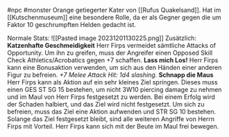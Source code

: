 #npc #monster 
Orange getiegerter Kater von [[Rufus Quakelsand]]. Hat im [[Kutschenmuseum]] eine besondere Rolle, da er als Gegner gegen die um Faktor 10 geschrumpften Helden gedacht ist.

Normale Stats:
![[Pasted image 20231201130225.png]]
Zusätzlich:
**Katzenhafte Geschmeidigkeit**
Herr Firps vermeidet sämtliche Attacks of Opportunity.
Um ihn zu greifen, muss der Angreifer einen Opposed Skill Check Athletics/Acrobatics gegen +7 schaffen.
**Lass mich Los!**
Herr Firps kann eine Bonusaktion verwenden, um sich aus den Händen einer anderen Figur zu befreien. _+7 Melee Attack Hit: 1d4 slashing._
**Schnapp die Maus**
Herr Firps kann als Aktion auf ein sehr kleines Ziel springen. Dieses muss einen GES ST SG 15 bestehen, um nicht 3W10 piercing damage zu nehmen und im Maul von Herr Firps festgesetzt zu werden. Bei einem Erfolg wird der Schaden halbiert, und das Ziel wird nicht festgesetzt. Um sich zu befreien, muss das Ziel eine Aktion aufwenden und STR SG 10 bestehen. Solange das Ziel festgesetzt bleibt, sind alle weiteren Angriffe von Herrn Firps mit Vorteil. Herr Firps kann sich mit der Beute im Maul frei bewegen.